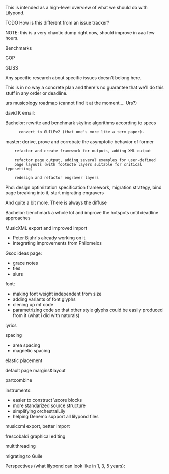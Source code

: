 This is intended as a high-level overview of what we should do with Lilypond.

TODO How is this different from an issue tracker?

NOTE: this is a very chaotic dump right now, should improve in aaa few hours.

Benchmarks

GOP

GLISS

Any specific research about specific issues doesn't belong here.

This is in no way a concrete plan and there's no guarantee that we'll do this stuff in any order or deadline.

urs musicology roadmap (cannot find it at the moment.... Urs?)

david K email:



Bachelor: rewrite and benchmark skyline algorithms according to specs

          convert to GUILEv2 (that one's more like a term paper).

master: derive, prove and corrobate the asymptotic behavior of former

        refactor and create framework for outputs, adding XML output

        refactor page output, adding several examples for user-defined
        page layouts (with footnote layers suitable for critical typesetting)

        redesign and refactor engraver layers

Phd:    design optimization specification framework, migration strategy,
        bind page breaking into it, start migrating engravers

And quite a bit more.  There is always the diffuse

Bachelor:
        benchmark a whole lot and improve the hotspots until deadline
        approaches




MusicXML export and improved import
- Peter Bjuhr's already working on it
- integrating improvements from Philomelos


Gsoc ideas page:
- grace notes
- ties
- slurs

font:
- making font weight independent from size
- adding variants of font glyphs
- clening up mf code
- parametrizing code so that other style glyphs could be easily produced from it (what i did with naturals)

lyrics

spacing
- area spacing
- magnetic spacing

elastic placement

default page margins&layout

partcombine

instruments:
- easier to construct \score blocks
- more standarized source structure
- simplifying orchestralLily
- helping Denemo support all lilypond files

musicxml export, better import

frescobaldi graphical editing

multithreading

migrating to Guile

Perspectives (what lilypond can look like in 1, 3, 5 years):
